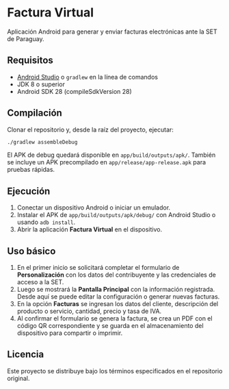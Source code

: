 # Factura Virtual

Aplicación Android para generar y enviar facturas electrónicas ante la SET de Paraguay.

## Requisitos

- [Android Studio](https://developer.android.com/studio) o `gradlew` en la línea de comandos
- JDK 8 o superior
- Android SDK 28 (compileSdkVersion 28)

## Compilación

Clonar el repositorio y, desde la raíz del proyecto, ejecutar:

```bash
./gradlew assembleDebug
```

El APK de debug quedará disponible en `app/build/outputs/apk/`. También se incluye un APK precompilado en `app/release/app-release.apk` para pruebas rápidas.

## Ejecución

1. Conectar un dispositivo Android o iniciar un emulador.
2. Instalar el APK de `app/build/outputs/apk/debug/` con Android Studio o usando
   `adb install`.
3. Abrir la aplicación **Factura Virtual** en el dispositivo.

## Uso básico

1. En el primer inicio se solicitará completar el formulario de **Personalización** con los datos del contribuyente y las credenciales de acceso a la SET.
2. Luego se mostrará la **Pantalla Principal** con la información registrada. Desde aquí se puede editar la configuración o generar nuevas facturas.
3. En la opción **Facturas** se ingresan los datos del cliente, descripción del producto o servicio, cantidad, precio y tasa de IVA.
4. Al confirmar el formulario se genera la factura, se crea un PDF con el código QR correspondiente y se guarda en el almacenamiento del dispositivo para compartir o imprimir.

## Licencia

Este proyecto se distribuye bajo los términos especificados en el repositorio original.
